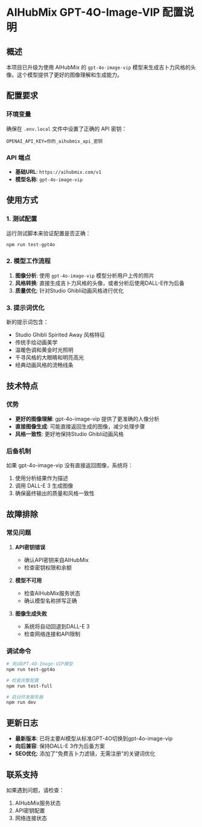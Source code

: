# AIHubMix GPT-4O-Image-VIP 配置说明

## 概述

本项目已升级为使用 AIHubMix 的 `gpt-4o-image-vip` 模型来生成吉卜力风格的头像。这个模型提供了更好的图像理解和生成能力。

## 配置要求

### 环境变量

确保在 `.env.local` 文件中设置了正确的 API 密钥：

```env
OPENAI_API_KEY=你的_aihubmix_api_密钥
```

### API 端点

- **基础URL**: `https://aihubmix.com/v1`
- **模型名称**: `gpt-4o-image-vip`

## 使用方式

### 1. 测试配置

运行测试脚本来验证配置是否正确：

```bash
npm run test-gpt4o
```

### 2. 模型工作流程

1. **图像分析**: 使用 `gpt-4o-image-vip` 模型分析用户上传的照片
2. **风格转换**: 直接生成吉卜力风格的头像，或者分析后使用DALL-E作为后备
3. **质量优化**: 针对Studio Ghibli动画风格进行优化

### 3. 提示词优化

新的提示词包含：
- Studio Ghibli Spirited Away 风格特征
- 传统手绘动画美学
- 温暖色调和黄金时光照明
- 千寻风格的大眼睛和明亮高光
- 经典动画风格的流畅线条

## 技术特点

### 优势

- **更好的图像理解**: gpt-4o-image-vip 提供了更准确的人像分析
- **直接图像生成**: 可能直接返回生成的图像，减少处理步骤
- **风格一致性**: 更好地保持Studio Ghibli动画风格

### 后备机制

如果 gpt-4o-image-vip 没有直接返回图像，系统将：
1. 使用分析结果作为描述
2. 调用 DALL-E 3 生成图像
3. 确保最终输出的质量和风格一致性

## 故障排除

### 常见问题

1. **API密钥错误**
   - 确认API密钥来自AIHubMix
   - 检查密钥权限和余额

2. **模型不可用**
   - 检查AIHubMix服务状态
   - 确认模型名称拼写正确

3. **图像生成失败**
   - 系统将自动回退到DALL-E 3
   - 检查网络连接和API限制

### 调试命令

```bash
# 测试GPT-4O-Image-VIP模型
npm run test-gpt4o

# 检查完整配置
npm run test-full

# 启动开发服务器
npm run dev
```

## 更新日志

- **最新版本**: 已将主要AI模型从标准GPT-4O切换到gpt-4o-image-vip
- **向后兼容**: 保持DALL-E 3作为后备方案
- **SEO优化**: 添加了"免费吉卜力滤镜，无需注册"的关键词优化

## 联系支持

如果遇到问题，请检查：
1. AIHubMix服务状态
2. API密钥配置
3. 网络连接状态 
